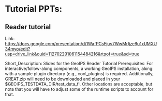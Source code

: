 # Tutorial PPTs:

## Reader tutorial 

Link: https://docs.google.com/presentation/d/1WafPCsFjuv7WwMrljze6u1xUMXU34myo/edit?usp=drive_link&ouid=112702291061154484216&rtpof=true&sd=true

Short_Description: Slides for the GeoIPS Reader Tutorial
Prerequisites: For interactive/follow-along components, a working GeoIPS installation, along with
a sample plugin directory (e.g., cool_plugins) is required. Additionally, GREAT.zip will need to be
downloaded and placed in your $GEOIPS_TESTDATA_DIR/test_data_fl. Other locations are acceptable, but
note that you will have to adjust some of the runtime scripts to account for that.

